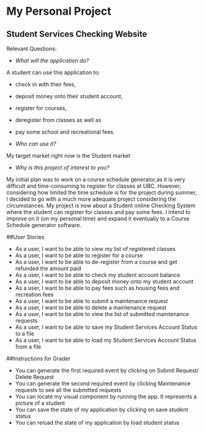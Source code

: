 # My Personal Project

## Student Services Checking Website


Relevant Questions:

- *What will the application do?*

A student can use this application to:
- check in with their fees, 
- deposit money onto their student account, 
- register for courses,
- deregister from classes as well as  
- pay some school and recreational fees.



- *Who can use it?*

My target market right now is the Student market

- *Why is this project of interest to you?*

My initial plan was to work on a course schedule generator,as it is very difficult and time-consuming to register for 
classes at UBC. However, considering how limited the time schedule is
for the project during summer, I decided to go with a much more adequate project considering the circumstances. My 
project is now about a Student online Checking System where the student can register for classes and pay some fees. 
I intend to improve on it (on my personal time) and expand it eventually to a Course Schedule generator software.

##User Stories

- As a user, I want to be able to view my list of registered classes
- As a user, I want to be able to register for a course
- As a user, I want to be able to de-register from a course and get refunded the amount paid 
- As a user, I want to be able to check my student account balance
- As a user, I want to be able to deposit money onto my student account
- As a user, I want to be able to pay fees such as housing fees and recreation fees
- As a user, I want to be able to submit a maintenance request
- As a user, I want to be able to delete a maintenance request
- As a user, I want to be able to view the list of submitted maintenance requests
- As a user, I want to be able to save my Student Services Account Status to a file
- As a user, I want to be able to load my Student Services Account Status from a file

##Instructions for Grader
- You can generate the first required event by clicking on Submit Request/ Delete Request
- You can generate the second required event by clicking Maintenance requests to see all the submitted requests
- You can locate my visual component by running the app. It represents a picture of a student
- You can save the state of my application by clicking on save student status
- You can reload the state of my application by load student status

